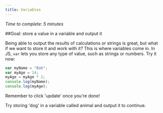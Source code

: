 ```yaml
---
title: Variables
---
```

_Time to complete: 5 minutes_

##Goal: store a value in a variable and output it

Being able to output the results of calculations or strings is great, but what if we want to store it and work with it? This is where variables come in. In JS, ```var``` lets you store any type of value, such as strings or numbers. Try it now:

```javascript
var myName = "Bob";
var myAge = 14;
myAge = myAge * 2;
console.log(myName);
console.log(myAge);
```

Remember to click 'update' once you're done!

Try storing 'dog' in a variable called animal and output it to continue.